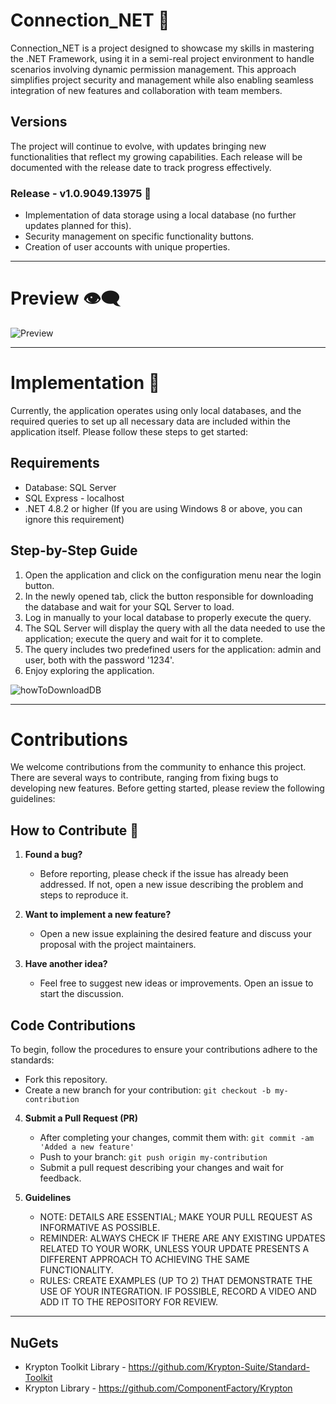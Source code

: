 # Connection_NET 📌

Connection_NET is a project designed to showcase my skills in mastering the .NET Framework, using it in a semi-real project environment to handle scenarios involving dynamic permission management. This approach simplifies project security and management while also enabling seamless integration of new features and collaboration with team members.

## Versions
The project will continue to evolve, with updates bringing new functionalities that reflect my growing capabilities. Each release will be documented with the release date to track progress effectively.

### Release - v1.0.9049.13975 🔷

- Implementation of data storage using a local database (no further updates planned for this).
- Security management on specific functionality buttons.
- Creation of user accounts with unique properties.

---

# Preview 👁️‍🗨️

![Preview](https://github.com/user-attachments/assets/27c52d0c-2a60-422f-8681-dc943f450c7c)

---
# Implementation 🚩

Currently, the application operates using only local databases, and the required queries to set up all necessary data are included within the application itself. Please follow these steps to get started:

## Requirements

- Database: SQL Server
- SQL Express - localhost
- .NET 4.8.2 or higher (If you are using Windows 8 or above, you can ignore this requirement)

## Step-by-Step Guide

1. Open the application and click on the configuration menu near the login button.
2. In the newly opened tab, click the button responsible for downloading the database and wait for your SQL Server to load.
3. Log in manually to your local database to properly execute the query.
4. The SQL Server will display the query with all the data needed to use the application; execute the query and wait for it to complete.
5. The query includes two predefined users for the application: admin and user, both with the password '1234'.
6. Enjoy exploring the application.

![howToDownloadDB](https://github.com/user-attachments/assets/d1f51690-e908-47de-af60-2cfc864fc7a7)

---

# Contributions

We welcome contributions from the community to enhance this project. There are several ways to contribute, ranging from fixing bugs to developing new features. Before getting started, please review the following guidelines:

## How to Contribute 💁

1. **Found a bug?**

   - Before reporting, please check if the issue has already been addressed. If not, open a new issue describing the problem and steps to reproduce it.

2. **Want to implement a new feature?**

   - Open a new issue explaining the desired feature and discuss your proposal with the project maintainers.

3. **Have another idea?**

   - Feel free to suggest new ideas or improvements. Open an issue to start the discussion.

## Code Contributions

To begin, follow the procedures to ensure your contributions adhere to the standards:

   - Fork this repository.
   - Create a new branch for your contribution: `git checkout -b my-contribution`

4. **Submit a Pull Request (PR)**

   - After completing your changes, commit them with: `git commit -am 'Added a new feature'`
   - Push to your branch: `git push origin my-contribution`
   - Submit a pull request describing your changes and wait for feedback.

5. **Guidelines**

   - NOTE: DETAILS ARE ESSENTIAL; MAKE YOUR PULL REQUEST AS INFORMATIVE AS POSSIBLE.
   - REMINDER: ALWAYS CHECK IF THERE ARE ANY EXISTING UPDATES RELATED TO YOUR WORK, UNLESS YOUR UPDATE PRESENTS A DIFFERENT APPROACH TO ACHIEVING THE SAME FUNCTIONALITY.
   - RULES: CREATE EXAMPLES (UP TO 2) THAT DEMONSTRATE THE USE OF YOUR INTEGRATION. IF POSSIBLE, RECORD A VIDEO AND ADD IT TO THE REPOSITORY FOR REVIEW.

---

## NuGets

   - Krypton Toolkit Library - https://github.com/Krypton-Suite/Standard-Toolkit
   - Krypton Library - https://github.com/ComponentFactory/Krypton
